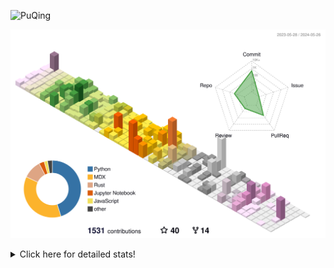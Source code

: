 ![PuQing](https://user-images.githubusercontent.com/27223114/171565019-9a56fae6-b08b-421f-99db-7e830da42371.png)

![](./profile-3d-contrib/profile-season-animate.svg)

<details>
<summary>Click here for detailed stats!</summary>

<!--START_SECTION:waka-->
![Lines of code](https://img.shields.io/badge/From%20Hello%20World%20I%27ve%20Written-1.4%20million%20lines%20of%20code-blue)

**🐱 My GitHub Data** 

> 📦 388.6 kB Used in GitHub's Storage 
 > 
> 🏆 381 Contributions in the Year 2024
 > 
> 🚫 Not Opted to Hire
 > 
> 📜 47 Public Repositories 
 > 
> 🔑 29 Private Repositories 
 > 
**I'm an Early 🐤** 

```text
🌞 Morning                620 commits         ██░░░░░░░░░░░░░░░░░░░░░░░   07.93 % 
🌆 Daytime                3634 commits        ████████████░░░░░░░░░░░░░   46.48 % 
🌃 Evening                1608 commits        █████░░░░░░░░░░░░░░░░░░░░   20.57 % 
🌙 Night                  1957 commits        ██████░░░░░░░░░░░░░░░░░░░   25.03 % 
```


📊 **This Week I Spent My Time On** 

```text
💬 Programming Languages: 
Browsing                 6 hrs 30 mins       ████████████░░░░░░░░░░░░░   49.12 % 
Python                   2 hrs 7 mins        ████░░░░░░░░░░░░░░░░░░░░░   16.08 % 
Searching                1 hr 32 mins        ███░░░░░░░░░░░░░░░░░░░░░░   11.67 % 
Fish Touching            1 hr 19 mins        ██░░░░░░░░░░░░░░░░░░░░░░░   09.95 % 
Markdown                 35 mins             █░░░░░░░░░░░░░░░░░░░░░░░░   04.42 % 

🔥 Editors: 
Chrome                   10 hrs 10 mins      ███████████████████░░░░░░   76.80 % 
VS Code                  2 hrs 9 mins        ████░░░░░░░░░░░░░░░░░░░░░   16.23 % 
Obsidian                 35 mins             █░░░░░░░░░░░░░░░░░░░░░░░░   04.42 % 
fish                     20 mins             █░░░░░░░░░░░░░░░░░░░░░░░░   02.55 % 

💻 Operating System: 
Mac                      10 hrs 31 mins      ████████████████████░░░░░   79.35 % 
Linux                    1 hr 58 mins        ████░░░░░░░░░░░░░░░░░░░░░   14.93 % 
Windows                  35 mins             █░░░░░░░░░░░░░░░░░░░░░░░░   04.42 % 
WSL                      10 mins             ░░░░░░░░░░░░░░░░░░░░░░░░░   01.30 % 
```


<!--END_SECTION:waka-->
</details>
